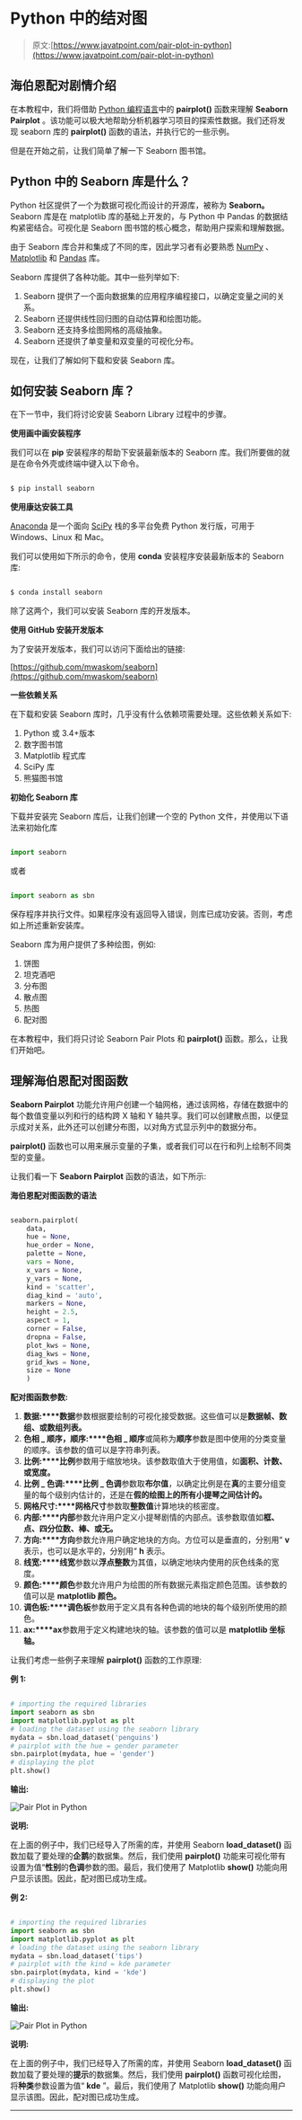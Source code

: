 # Python 中的结对图

> 原文:[https://www.javatpoint.com/pair-plot-in-python](https://www.javatpoint.com/pair-plot-in-python)

## 海伯恩配对剧情介绍

在本教程中，我们将借助 [Python 编程语言](https://www.javatpoint.com/python-tutorial)中的 **pairplot()** 函数来理解 **Seaborn Pairplot** 。该功能可以极大地帮助分析机器学习项目的探索性数据。我们还将发现 seaborn 库的 **pairplot()** 函数的语法，并执行它的一些示例。

但是在开始之前，让我们简单了解一下 Seaborn 图书馆。

## Python 中的 Seaborn 库是什么？

Python 社区提供了一个为数据可视化而设计的开源库，被称为 **Seaborn。** Seaborn 库是在 matplotlib 库的基础上开发的，与 Python 中 Pandas 的数据结构紧密结合。可视化是 Seaborn 图书馆的核心概念，帮助用户探索和理解数据。

由于 Seaborn 库合并和集成了不同的库，因此学习者有必要熟悉 [NumPy](https://www.javatpoint.com/numpy-tutorial) 、 [Matplotlib](https://www.javatpoint.com/matplotlib) 和 [Pandas](https://www.javatpoint.com/python-pandas) 库。

Seaborn 库提供了各种功能。其中一些列举如下:

1.  Seaborn 提供了一个面向数据集的应用程序编程接口，以确定变量之间的关系。
2.  Seaborn 还提供线性回归图的自动估算和绘图功能。
3.  Seaborn 还支持多绘图网格的高级抽象。
4.  Seaborn 还提供了单变量和双变量的可视化分布。

现在，让我们了解如何下载和安装 Seaborn 库。

## 如何安装 Seaborn 库？

在下一节中，我们将讨论安装 Seaborn Library 过程中的步骤。

**使用画中画安装程序**

我们可以在 **pip** 安装程序的帮助下安装最新版本的 Seaborn 库。我们所要做的就是在命令外壳或终端中键入以下命令。

```py

$ pip install seaborn

```

**使用康达安装工具**

[Anaconda](https://www.javatpoint.com/anaconda) 是一个面向 [SciPy](https://www.javatpoint.com/python-scipy) 栈的多平台免费 Python 发行版，可用于 Windows、Linux 和 Mac。

我们可以使用如下所示的命令，使用 **conda** 安装程序安装最新版本的 Seaborn 库:

```py

$ conda install seaborn

```

除了这两个，我们可以安装 Seaborn 库的开发版本。

**使用 GitHub 安装开发版本**

为了安装开发版本，我们可以访问下面给出的链接:

[https://github.com/mwaskom/seaborn](https://github.com/mwaskom/seaborn)

**一些依赖关系**

在下载和安装 Seaborn 库时，几乎没有什么依赖项需要处理。这些依赖关系如下:

1.  Python 或 3.4+版本
2.  数字图书馆
3.  Matplotlib 程式库
4.  SciPy 库
5.  熊猫图书馆

**初始化 Seaborn 库**

下载并安装完 Seaborn 库后，让我们创建一个空的 Python 文件，并使用以下语法来初始化库

```py

import seaborn

```

或者

```py

import seaborn as sbn

```

保存程序并执行文件。如果程序没有返回导入错误，则库已成功安装。否则，考虑如上所述重新安装库。

Seaborn 库为用户提供了多种绘图，例如:

1.  饼图
2.  坦克酒吧
3.  分布图
4.  散点图
5.  热图
6.  配对图

在本教程中，我们将只讨论 Seaborn Pair Plots 和 **pairplot()** 函数。那么，让我们开始吧。

## 理解海伯恩配对图函数

**Seaborn Pairplot** 功能允许用户创建一个轴网格，通过该网格，存储在数据中的每个数值变量以列和行的结构跨 X 轴和 Y 轴共享。我们可以创建散点图，以便显示成对关系，此外还可以创建分布图，以对角方式显示列中的数据分布。

**pairplot()** 函数也可以用来展示变量的子集，或者我们可以在行和列上绘制不同类型的变量。

让我们看一下 **Seaborn Pairplot** 函数的语法，如下所示:

**海伯恩配对图函数的语法**

```py

seaborn.pairplot(
    data,
    hue = None,
    hue_order = None,
    palette = None,
    vars = None,
    x_vars = None,
    y_vars = None,
    kind = 'scatter',
    diag_kind = 'auto',
    markers = None,
    height = 2.5,
    aspect = 1,
    corner = False,
    dropna = False,
    plot_kws = None,
    diag_kws = None,
    grid_kws = None,
    size = None
    )

```

**配对图函数参数:**

1.  **数据:****数据**参数根据要绘制的可视化接受数据。这些值可以是**数据帧、数组、**或**数组列表。**
2.  **色相 _ 顺序，顺序:****色相 _ 顺序**或简称为**顺序**参数是图中使用的分类变量的顺序。该参数的值可以是字符串列表。
3.  **比例:****比例**参数用于缩放地块。该参数取值大于使用值，如**面积、计数、**或**宽度。**
4.  **比例 _ 色调:****比例 _ 色调**参数取**布尔值**，以确定比例是在**真**的主要分组变量的每个级别内估计的，还是在**假的绘图上的所有小提琴之间估计的。**
5.  **网格尺寸:****网格尺寸**参数取**整数值**计算地块的核密度。
6.  **内部:****内部**参数允许用户定义小提琴剧情的内部点。该参数取值如**框、点、四分位数、棒、**或**无。**
7.  **方向:****方向**参数允许用户确定地块的方向。方位可以是垂直的，分别用“ **v** 表示，也可以是水平的，分别用“ **h** 表示。
8.  **线宽:****线宽**参数以**浮点整数**为其值，以确定地块内使用的灰色线条的宽度。
9.  **颜色:****颜色**参数允许用户为绘图的所有数据元素指定颜色范围。该参数的值可以是 **matplotlib 颜色。**
10.  **调色板:****调色板**参数用于定义具有各种色调的地块的每个级别所使用的颜色。
11.  **ax:****ax**参数用于定义构建地块的轴。该参数的值可以是 **matplotlib 坐标轴。**

让我们考虑一些例子来理解 **pairplot()** 函数的工作原理:

**例 1:**

```py

# importing the required libraries
import seaborn as sbn
import matplotlib.pyplot as plt
# loading the dataset using the seaborn library
mydata = sbn.load_dataset('penguins')
# pairplot with the hue = gender parameter
sbn.pairplot(mydata, hue = 'gender')
# displaying the plot
plt.show()

```

**输出:**

![Pair Plot in Python](img/886cc90c00ccdda07fa84bba790054fc.png)

**说明:**

在上面的例子中，我们已经导入了所需的库，并使用 Seaborn **load_dataset()** 函数加载了要处理的**企鹅**的数据集。然后，我们使用 **pairplot()** 功能来可视化带有设置为值“**性别**的**色调**参数的图。最后，我们使用了 Matplotlib **show()** 功能向用户显示该图。因此，配对图已成功生成。

**例 2:**

```py

# importing the required libraries
import seaborn as sbn
import matplotlib.pyplot as plt
# loading the dataset using the seaborn library
mydata = sbn.load_dataset('tips')
# pairplot with the kind = kde parameter
sbn.pairplot(mydata, kind = 'kde')
# displaying the plot
plt.show()

```

**输出:**

![Pair Plot in Python](img/ea9f574bbc28a2b605425cd9d6bae2d0.png)

**说明:**

在上面的例子中，我们已经导入了所需的库，并使用 Seaborn **load_dataset()** 函数加载了要处理的**提示**的数据集。然后，我们使用 **pairplot()** 函数可视化绘图，将**种类**参数设置为值“ **kde** ”。最后，我们使用了 Matplotlib **show()** 功能向用户显示该图。因此，配对图已成功生成。

* * *